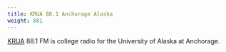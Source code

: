 ```yaml
---
title: KRUA 88.1 Anchorage Alaska
weight: 881
---
```

[KRUA] 88.1 FM is college radio for the University of Alaska at Anchorage.

[KRUA]:https://kruaradio.org/
